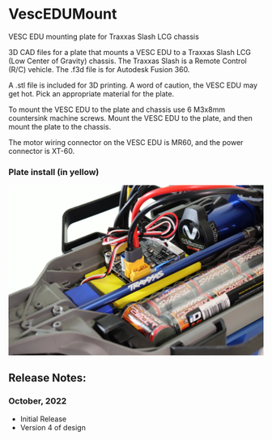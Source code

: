 # VescEDUMount
VESC EDU mounting plate for Traxxas Slash LCG chassis

3D CAD files for a plate that mounts a VESC EDU to a Traxxas Slash LCG (Low Center of Gravity) chassis. The Traxxas Slash is a Remote Control (R/C) vehicle. The .f3d file is for Autodesk Fusion 360.

A .stl file is included for 3D printing. A word of caution, the VESC EDU may get hot. Pick an appropriate material for the plate.

To mount the VESC EDU to the plate and chassis use 6 M3x8mm countersink machine screws. Mount the VESC EDU to the plate, and then mount the plate to the chassis.

The motor wiring connector on the VESC EDU is MR60, and the power connector is XT-60.

### Plate install (in yellow)

![ Installed VESC EDU, Plate in yellow ](BigMouth-VESC-EDU-Installed_600x@2x.jpg)

## Release Notes:

### October, 2022
* Initial Release
* Version 4 of design
